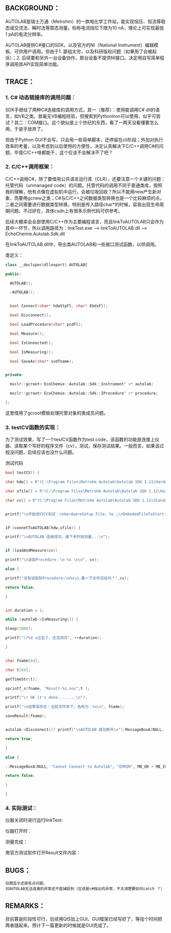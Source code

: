 ## BACKGROUND：

AUTOLAB是瑞士万通（Metrohm）的一款电化学工作站，能实现恒压、恒流等稳态或交流法、瞬时法等暂态测量。标称电流挡位下限为10 nA，理论上可实现最低1 pA的电流分辨率。

AUTOLAB提供C#接口的SDK，以及官方的NI（National Instrument）编辑模板，可供用户调用。但由于1. 鄙组太穷，以及科研版权问题（如果用了会被起诉）；2. 后续要和另外一台设备协作，那台设备不提供NI接口。决定用自写简单程序调用其API实现简单功能。


## TRACE：


### 1. C# 动态链接库的调用问题：

SDK手册给了两种C#连接库的调用方式，其一（推荐）：使用能调用C# dll的语言，如VB之类。我毫无VB编程经验，但搜索到PythonIron可以使用，似乎可尝试？其二：COM接口。这个貌似是上个世纪的东西，看了一两天没看懂要怎么用，于是乎放弃了。

但由于Python GUI不会写，只会用一些简单脚本，还停留在cli阶段；外加对执行效率的考量，以及考虑到以后使用的方便性，决定认真解决下C/C++调用C#的问题，毕竟C/C++啥都能干，这个应该不会解决不了吧？


### 2. C/C++调用框架：


C/C++调用C#，除了要借用公共语言运行库（CLR），还要注意一个关键的问题：托管代码（unmanaged code）的问题。托管代码的调用不同于普通类库，按照我的理解，他有点像在虚拟机中运行，会被垃圾回收？所以不能用new产生新对象，而要用gcnew之类；C#与C/C++之间数据类型转换也是一个比较麻烦的点，二者之间需要进行数据类型转换，特别是传入路径char*的时候，容易出现生命周期问题。不过好在，具体csdn上有很多示例代码可供参考。

后续大概率会全部使用C/C++作为主要编程语言，而且linkToAUTOLAB只会作为其中一环节，所以调用路径为：linkTest.exe --> linkToAUTOLAB.dll --> EchoChemie.Autolab.Sdk.dll


在linkToAUTOLAB.dll中，导出类AUTOLAB和一些接口测试函数，以供调用。


类定义：
```c++
class __declspec(dllexport) AUTOLAB{

public:

  AUTOLAB();

  ~AUTOLAB();


  bool Connect(char* hdwStpFl, char* EbdxFl);

  bool Disconnect();

  bool LoadProcedure(char* pcdFl);

  bool Measure();

  bool IsConnected();

  bool IsMeasuring();

  bool SaveAs(char* svdfname);


private:

  msclr::gcroot< EcoChemie::Autolab::Sdk::Instrument^ >* autolab;

  msclr::gcroot< EcoChemie::Autolab::Sdk::IProcedure^ >* procedure;

};

```
这里借用了gcroot模板处理托管对象的类成员问题。


### 3. testCV函数的实现：


为了测试效果，写了一个testCV函数作为test code，该函数的功能是连接上仪器、读取某个写好的程序文件（cv），测试，保存测试结果。一般而言，如果该过程没问题，后续应该也没什么问题。


测试代码

```c++
bool testCV() {

char hdw[] = R"(C:\Program Files\Metrohm Autolab\Autolab SDK 1.11\Hardware Setup Files\PGSTAT204\HardwareSetup.xml)";

char xfile[] = R"(C:\Program Files\Metrohm Autolab\Autolab SDK 1.11\Hardware Setup Files\Adk.x)";

char cv[] = R"(C:\Program Files\Metrohm Autolab\Autolab SDK 1.11\Standard Nova Procedures\Cyclic voltammetry.nox)";


printf("\n开始进行CV测试：\nHardwareSetup File: %s ;\nEmbededFileToStart: %s; \n\n",hdw,xfile);


if (connetToAUTOLAB(hdw,xfile)) {

printf("\nAUTOLAB 连接成功，接下来开始测量...\n");


if (loadAndMeasure(cv))

printf("\n读取Procedure：\n %s \n\n", cv);

else {

printf("没有读取到Procedure:\n%s\n,看一下文件还在吗？",cv);

return false;

}


int duration = 1;

while (autolab->IsMeasuring()) {

Sleep(1000);

printf("\r%d s过去了，还没测完", ++duration);

}


char fname[64];

char t[64];

getTimeStr(t);

sprintf_s(fname, "Result-%s.nox",t );

printf("\r OK it's done........\n");

printf("\n结果保存在：当前文件夹下，名称为：%s\n", fname);

saveResult(fname);


autolab->Disconnect()? printf("\nAUTOLAB 成功断开\n"):MessageBoxA(NULL, "AUTOLAB 失联了，一定是哪里有问题", "ERROR", MB_OK + MB_ICONERROR);

return true;

}

else {

::MessageBoxA(NULL, "Cannot Connect to Autolab", "ERROR", MB_OK + MB_ICONERROR);

return false;

}

}

```

### 4. 实际测试：


仪器关闭时进行运行linkTest:


仪器打开时：



测量完成：



用官方测试软件打开Result文件内容：




## BUGS：

    日期显示还是有点问题。
    对AUTOLAB无法连接的异常还不能捕捉到（应该是c#抛出的异常，不太清楚要如何catch ？）


## REMARKS：

目前算是阶段性可行，后续用Qt5加上GUI。GUI框架已经写好了，等找个时间把两者缝起来。预计下一篇更新的时候就是GUI完成了。
